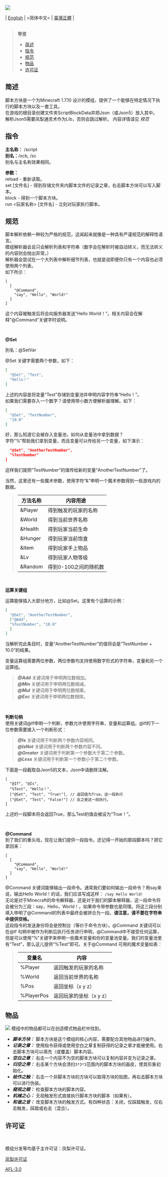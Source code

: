 ![](img/Title.png)

| [English](README.md) | >简体中文< | [臺灣正體](README_TW.md) |  <br /><br />

> **导览**
> * <a href="#start">    简述   </a>
> * <a href="#command">  指令   </a>
> * <a href="#main">    规范   </a>
> * <a href="#item">     物品   </a>
> * <a href="#license">  许可证 </a>

## 简述 <a id="start"></a>
脚本方块是一个为Minecraft 1.7.10 设计的模组，提供了一个能够在特定情况下执行的脚本方块以及一套工具。</br >
在游戏的根目录创建文件夹ScriptBlockData并把Json（或Json5）放入其中。<br />
解析Json5需要凤梨通灵术作为Lib，否则会跳过解析。 内容详情请见 *规范*

## 指令 <a id="command"></a>
**主名称：** /script<br />
**别名：**/scb, /sc<br />
别名与主名称效果相同。<br />

**参数：**<br />
reload - 重新读取。<br />
set [文件名] - 得到存储文件夹内脚本文件的记录之章，右击脚本方块可以写入脚本。<br />
block - 得到一个脚本方块。<br />
run &lt;玩家名称> [文件名] - 立刻对玩家执行脚本。

## 规范 <a id="main"></a>
脚本解析依赖一种较为严格的规范，这闻起来就像是一种具有严谨规范的解释性语言。<br />
模组解析器会且只会解析列表和字符串（数字会在解析时被自动转义，而无法转义的内容则会抛出异常。）<br />
解析器会尝试在一个大列表中解析细节列表，也就是说即便你只有一个内容也必须使用两个列表。<br />
如下所示：
```json5
[
  [
    "@Command",
    "say", "Hello", "World!"
  ]
]
```

这个内容被触发后将会向服务器发送“Hello World！”。相关内容会在解释“@Command”关键字时说明。<br />

<br />

**@Set**<br />

別名：@SetVar <br />

@Set 关键字需要两个参数，如下：
```json
[
  "@Set", "Test",
  "Hello！"
]
```
上述的内容是将变量“Test”存储到变量池并申明内容字符串“Hello！”。<br />
如果我们需要存入一个数字？请使用带小数方便解析器理解。如下：
```json
[
  "@Set", "TestNumber",
  "10.0"
]
```
好，那么知道它会被存入变量池，如何从变量池中拿到数据？<br />
字符“%”帮助我们拿到变量，而且变量可以传给另一个变量，如下演示：
```json
  "@Set", "AnotherTestNumber",
  "%TestNumber"
]
```
这样我们就把“TestNumber”的值传给新的变量“AnotherTestNumber”了。

当然，这里还有一些魔术参数，使用字符“&”申明一个魔术参数得到一些游戏内的数据。
> | 方法名称    |内容用途|
> |--------|-------|
> | &Player |得到触发的玩家的名称|
> | &World  |得到当前世界名称|
> | &Health |得到玩家当前生命|
> | &Hunger |得到玩家当前饱食|
> | &Item   |得到玩家手上物品|
> | &Lv     |得到玩家人物等级|
> | &Random |得到0-100之间的随机数|

<br />

**运算关键组**<br />

运算能够插入大部分地方，比如@Set。这里有个运算的示例：<br />
```json
[
  "@Set", "AnotherTestNumber",
  ["@Add", 
  "%TestNumber", "10.0"
  ]
]
```
当解析完此条目时，变量“AnotherTestNumber”的值将会是“TestNumber + 10.0”的结果。

变量运算组需要两位参数，两位参数均支持使用数字形式的字符串，变量和另一个运算组。
<br />

> ***@Add*** 关键词用于申明两位数相加。<br />
> ***@Min*** 关键词用于申明两位数相减。<br />
> ***@Mul*** 关键词用于申明两位数相乘。<br />
> ***@Exc*** 关键词用于申明两位数相除。<br />

<br />

**判断句柄** <br />
使用关键词@If申明一个判断，参数允许使用字符串，变量和运算组。@If的下一位参数需要接入一个判断形式：
> ***@Is*** 关键词用于判断两个参数内容相同。<br />
> ***@IsNot*** 关键词用于判断两个参数内容不同。<br />
> ***@Greater*** 关键词用于判断第一个参数大于第二个参数。<br />
> ***@Less*** 关键词用于判断第一个参数小于第二个参数。<br />

下面是一段截取自Json5的文本，Json中请删除注解。
```json5
[
  "@If", "@Is",
  "%Test", "Hello！",
  ["@Set", "Test", "True!"], // 返回值为True，这一段执行
  ["@Set", "Test", "False!"] // 反之是这一段执行。
]
```
上述的一段脚本将会返回True，那么Test的值会被设为“True！”。

<br />

**@Command** <br />
到了我们的重头戏，现在让我们提供一段指令。还记得一开始的那段脚本吗？把它拿回来：

```json5
[
  [
    "@Command",
    "say", "Hello", "World!"
  ]
]
```

@Command 关键词能够输出一段命令。通常我们要如何输出一段命令？用say来说，输出Hello World！的话，我们应该写成这样： `/say Hello World!` <br />
无论是对于Minecraft的命令解释器，还是对于我们的脚本解释器，这一段命令将会被分为三段：say，Hello，World！。如果命令带参数也是同理。将这三段分别填入申明了@Command的列表中最终会被拼合为一段。**请注意，请不要在字符串中提供空格。**<br />
这段指令的发送身份将会是控制台（等价于命令方块）。@Command 关键词可以在@If 句柄中被作为判断后执行任务进行申明，@Command中不接受任何运算，但是可以使用“%”关键字来申明一些魔术变量和你的变量池变量。我们的变量池里有“Test”，那么这儿提供“%Test”即可。关于@Command 可用的魔术变量如表：

> |变量名|内容|
> |---|---|
> |%Player|返回触发的玩家的名称|
> |%World|返回当前世界的名称|
> |%Pos|返回坐标（x y z）|
> |%PlayerPos|返回玩家的坐标（x y z）|

## 物品 <a id="item"></a>
![](img/item.png)
模组中的物品都可以在创造模式物品栏中找到。

* ***脚本方块：*** 脚本方块是这个模组的核心内容，需要配合其他物品进行操作。
* ***记录之章：*** 使用指令获得或使用空白之章复制获得的记录之章才能被使用。右击脚本方块可以填充（或覆盖）脚本内容。
* ***空白之章：*** 右击一个内容不为空的脚本方块可以复制内容并变为记录之章。
* ***归空之帚：*** 右击某个方块会清扫`3*3*3`范围内的脚本方块的画皮，使其形象初始化。
* ***绘作之触：*** 右击一个非脚本方块的方块可以取得方块的贴图，再右击脚本方块可以进行伪装。 
* ***窥视之眼：*** 检查脚本方块的脚本内容。
* ***机械之心：*** 无视触发形式直接执行脚本方块的脚本（如果有）。
* ***和谐之音：*** 改变脚本方块的触发方式。有四种状态：关闭，仅踩踏触发，仅右击触发，踩踏或右击（混合）。


## 许可证 <a id="license"></a>
<br />

模组分发等均基于主许可证：凤梨许可证。

[凤梨许可证](LICENSE) <p />
[AFL-3.0](LICENSE.txt)